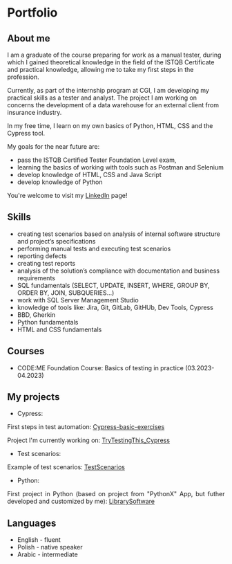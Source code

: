 # Portfolio

## About me

I am a graduate of the course preparing for work as a manual tester, during which I gained theoretical knowledge in the field of the ISTQB Certificate and practical knowledge, allowing me to
take my first steps in the profession.

Currently, as part of the internship program at CGI, I am developing my practical skills as a tester and analyst. The project I am working on concerns the development of a data warehouse for an
external client from insurance industry.

In my free time, I learn on my own basics of Python, HTML, CSS and the Cypress tool.

My goals for the near future are:
- pass the ISTQB Certified Tester Foundation Level exam,
- learning the basics of working with tools such as Postman and Selenium
- develop knowledge of HTML, CSS and Java Script
- develop knowledge of Python

<p align="justify">You're welcome to visit my <a href="www.linkedin.com/in/małgorzata-doniec-715576216">LinkedIn</a> page! </p>

## Skills

- creating test scenarios based on analysis of internal software structure and project’s specifications
- performing manual tests and executing test scenarios
- reporting defects
- creating test reports
- analysis of the solution’s compliance with documentation and business requirements
- SQL fundamentals (SELECT, UPDATE, INSERT, WHERE, GROUP BY, ORDER BY, JOIN, SUBQUERIES...)
- work with SQL Server Management Studio
- knowledge of tools like: Jira, Git, GitLab, GitHUb, Dev Tools, Cypress
- BBD, Gherkin
- Python fundamentals
- HTML and CSS fundamentals

## Courses
- CODE:ME Foundation Course: Basics of testing in practice (03.2023-04.2023)

## My projects

- Cypress:
<p align="justify">First steps in test automation: <a href="https://github.com/malgorzatadoniec/Cypress-basic-exercises">Cypress-basic-exercises</a></p>
<p align="justify">Project I'm currently working on: <a href="https://github.com/malgorzatadoniec/TryTestingThis_Cypress">TryTestingThis_Cypress</a></p>

- Test scenarios:
<p align="justify">Example of test scenarios: <a href="https://github.com/malgorzatadoniec/TestScenarios">TestScenarios</a></p>

- Python:
<p align="justify">First project in Python (based on project from "PythonX" App, but futher developed and customized by me): <a href="https://github.com/malgorzatadoniec/LibrarySoftware-PythonProject">LibrarySoftware</a></p>

## Languages
- English - fluent
- Polish - native speaker
- Arabic - intermediate
